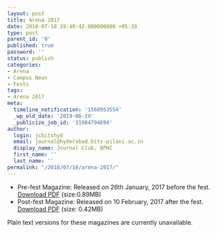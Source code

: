 ```yaml
---
layout: post
title: Arena 2017
date: 2018-07-18 19:40:42.000000000 +05:30
type: post
parent_id: '0'
published: true
password: ''
status: publish
categories:
- Arena
- Campus News
- Fests
tags:
- Arena 2017
meta:
  timeline_notification: '1560953554'
  _wp_old_date: '2019-06-19'
  _publicize_job_id: '31984794694'
author:
  login: jcbitshyd
  email: journal@hyderabad.bits-pilani.ac.in
  display_name: Journal Club, BPHC
  first_name: ''
  last_name: ''
permalink: "/2018/07/18/arena-2017/"
---
```

<p><!-- wp:list --></p>
<ul>
<li>Pre-fest Magazine: Released on 26th January, 2017 before the fest. <a href="https://goo.gl/Ccy442">Download PDF</a> (size:0.89MB)</li>
<li>Post-fest Magazine: Released on 10 February, 2017 after the fest. <a href="https://goo.gl/vSP1gP">Download PDF</a> (size: 0.42MB)</li>
</ul>
<p><!-- /wp:list --></p>
<p><!-- wp:paragraph --></p>
<p>Plain text versions for these magazines are currently unavailable.</p>
<p><!-- /wp:paragraph --></p>
